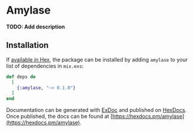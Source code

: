 # Amylase

**TODO: Add description**

## Installation

If [available in Hex](https://hex.pm/docs/publish), the package can be installed
by adding `amylase` to your list of dependencies in `mix.exs`:

```elixir
def deps do
  [
    {:amylase, "~> 0.1.0"}
  ]
end
```

Documentation can be generated with [ExDoc](https://github.com/elixir-lang/ex_doc)
and published on [HexDocs](https://hexdocs.pm). Once published, the docs can
be found at [https://hexdocs.pm/amylase](https://hexdocs.pm/amylase).

